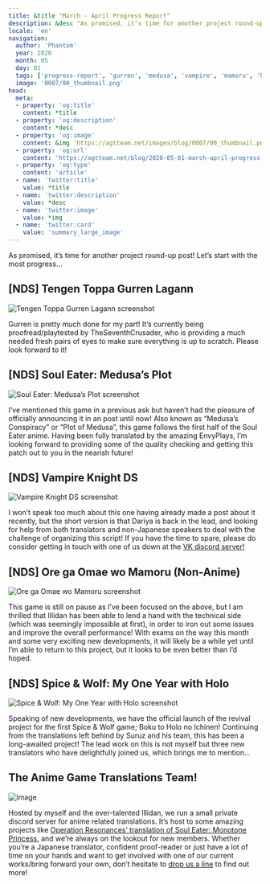 ```yaml
---
title: &title "March - April Progress Report"
description: &desc "As promised, it’s time for another project round-up post!"
locale: 'en'
navigation:
  author: 'Phantom'
  year: 2020
  month: 05
  day: 01
  tags: ['progress-report', 'gurren', 'medusa', 'vampire', 'mamoru', 'holo']
  image: '0007/00_thumbnail.png'
head:
  meta:
  - property: 'og:title'
    content: *title
  - property: 'og:description'
    content: *desc
  - property: 'og:image'
    content: &img 'https://agtteam.net/images/blog/0007/00_thumbnail.png'
  - property: 'og:url'
    content: 'https://agtteam.net/blog/2020-05-01-march-april-progress-report'
  - property: 'og:type'
    content: 'article'
  - name: 'twitter:title'
    value: *title
  - name: 'twitter:description'
    value: *desc
  - name: 'twitter:image'
    value: *img
  - name: 'twitter:card'
    value: 'summary_large_image'
---
```


As promised, it’s time for another project round-up post! Let’s start with the most progress…  

## \[NDS\] Tengen Toppa Gurren Lagann
![Tengen Toppa Gurren Lagann screenshot](/images/blog/0007/616906319666020352_0.png)

Gurren is pretty much done for my part! It’s currently being proofread/playtested by TheSeventhCrusader, who is providing a much needed fresh pairs of eyes to make sure everything is up to scratch. Please look forward to it!


## \[NDS\] Soul Eater: Medusa’s Plot
![Soul Eater: Medusa’s Plot screenshot](/images/blog/0007/616906319666020352_1.png)

I’ve mentioned this game in a previous ask but haven’t had the pleasure of officially announcing it in an post until now! Also known as “Medusa’s Conspiracy” or “Plot of Medusa”, this game follows the first half of the Soul Eater anime. Having been fully translated by the amazing EnvyPlays, I’m looking forward to providing some of the quality checking and getting this patch out to you in the nearish future!


## \[NDS\] Vampire Knight DS
![Vampire Knight DS screenshot](/images/blog/0007/616906319666020352_2.png)

I won’t speak too much about this one having already made a post about it recently, but the short version is that Dariya is back in the lead, and looking for help from both translators and non-Japanese speakers to deal with the challenge of organizing this script! If you have the time to spare, please do consider getting in touch with one of us down at the [VK discord server!](https://discord.gg/V28Dpx7)


## \[NDS\] Ore ga Omae wo Mamoru (Non-Anime)
![Ore ga Omae wo Mamoru screenshot](/images/blog/0007/616906319666020352_3.png)

This game is still on pause as I’ve been focused on the above, but I am thrilled that Illidan has been able to lend a hand with the technical side (which was seemingly impossible at first), in order to iron out some issues and improve the overall performance! With exams on the way this month and some very exciting new developments, it will likely be a while yet until I’m able to return to this project, but it looks to be even better than I’d hoped.


## \[NDS\] Spice & Wolf: My One Year with Holo
![Spice & Wolf: My One Year with Holo screenshot](/images/blog/0007/616906319666020352_4.png)

Speaking of new developments, we have the official launch of the revival project for the first Spice & Wolf game; Boku to Holo no Ichinen! Continuing from the translations left behind by Suruz and his team, this has been a long-awaited project! The lead work on this is not myself but three new translators who have delightfully joined us, which brings me to mention…


## The Anime Game Translations Team!
![image](/images/blog/0007/616906319666020352_5.png)

Hosted by myself and the ever-talented Illidan, we run a small private discord server for anime related translations. It’s host to some amazing projects like [Operation Resonances’ translation of Soul Eater: Monotone Princess,](https://agtteam.tumblr.com/post/611826793374154752) and we’re always on the lookout for new members. Whether you’re a Japanese translator, confident proof-reader or just have a lot of time on your hands and want to get involved with one of our current works/bring forward your own, don’t hesitate to [drop us a line](https://discord.com/invite/UUF7Zbm) to find out more!
